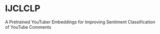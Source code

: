 # IJCLCLP
A Pretrained YouTuber Embeddings for Improving Sentiment Classification of YouTube Comments
